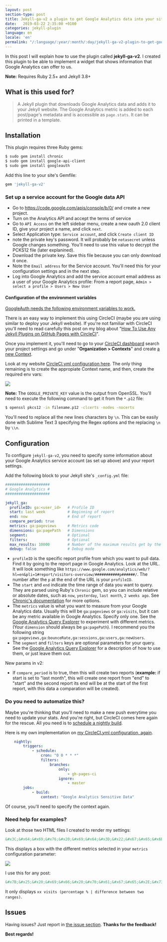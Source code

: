 ```yaml
---
layout: post
section-type: post
title: Jekyll-ga-v2 a plugin to get Google Analytics data into your site
date:   2019-03-22 2:35:00 +0100
categories: jekyll-plugin
language: en
locale: 'en'
permalink: "/:language/:year/:month/:day/jekyll-ga-v2-plugin-to-get-google-analytics-data-into-your-site.html"
---
```


In this post I will explain how to use the plugin called **jekyll-ga-v2**. I created this plugin to be able to implement a widget that shows information that Google Analytics can offer to us.

**Note:** Requires Ruby 2.5+ and Jekyll 3.8+

## What is this used for?

> A Jekyll plugin that downloads Google Analytics data and adds it to your Jekyll website. The Google Analytics metric is added to each post/page's metadata and is accessible as `page.stats`. It can be printed in a template.

## Installation

This plugin requires three Ruby gems:

```bash
$ sudo gem install chronic
$ sudo gem install google-api-client
$ sudo gem install googleauth
```

Add this line to your site's Gemfile:

```ruby
gem 'jekyll-ga-v2'
```

### Set up a service account for the Google data API

- Go to https://code.google.com/apis/console/b/0/ and create a new  project. 
- Turn on the Analytics API and accept the terms of service
- Go to `API Access` on the left sidebar menu, create a new oauth 2.0 client ID, give your project a name, and click `next`.
- Select Application type: `Service account`, and click `Create client ID`
- note the private key's password. It will probably be `notasecret` unless Google changes something. You'll need to use this value to decrypt the PCKS12 file (later explanined).
- Download the private key. Save this file because you can only download it once.
- Note the `Email address` for the Service account. You'll need this for your configuration settings and in the next step.
- Log into Google Analytics and add the service account email address as a user of your Google Analytics profile: From a report page, `Admin > select a profile > Users > New User`

#### Configuration of the environment variables

[GoogleAuth needs the following environment variables to work.](https://github.com/googleapis/google-auth-library-ruby#example-environment-variables)

There is an easy way to implement this using CircleCI (maybe you are using similar to deploy your Jekyll website). If you're not familiar with CircleCI you'll need to read carefully this post on my blog about "[How To Use Any Jekyll Plugins on GitHub Pages with CircleCI](https://z3nth10n.github.io/en/2019/03/20/jekyll-plugin-issue-with-github-pages)".

Once you implement it, you'll need to go to your [CircleCI dashboard](https://circleci.com/dashboard) search your project settings and go under "**Organization > Contexts**" and create [a new Context](https://circleci.com/docs/2.0/contexts/).

Look at my website [CircleCI.yml configuration here](https://github.com/z3nth10n/z3nth10n.github.io/blob/b9f7ef42e5fce33800aab80f8eabe6868b38f8e5/circle.yml#L54). The only thing remaining is to create the appropiate Context name, and then, create the required env vars:

![](https://i.gyazo.com/3ad97b8e09ee7e05b8496f1cd631affa.png)

**Note:** The `GOOGLE_PRIVATE_KEY` value is the output from OpenSSL. You'll need to execute the following command to get it from the `*.p12` file:

```bash
$ openssl pkcs12 -in filename.p12 -clcerts -nodes -nocerts
```

You'll need to replace all the new lines characters by `\n`. This can be easily done with Sublime Text 3 specifying the Regex options and the replacing `\n` by `\\n`.
 
## Configuration

To configure `jekyll-ga-v2`, you need to specify some information about your Google Analytics service account (as set up above) and your report settings.

Add the following block to your Jekyll site's `_config.yml` file:

```yaml
####################
# Google Analytics #
####################

jekyll_ga:
  profileID: ga:<user_id>   # Profile ID 
  start: last week          # Beginning of report
  end: now                  # End of report
  compare_period: true      
  metrics: ga:pageviews     # Metrics code
  dimensions: ga:pagePath   # Dimensions
  segment:                  # Optional
  filters:                  # Optional
  max_results: 10000        # Number of the maximum results get by the API
  debug: false              # Debug mode
```

* `profileID` is the specific report profile from which you want to pull data. Find it by going to the report page in Google Analytics. Look at the URL. It will look something like `https://www.google.com/analytics/web/?hl=en&pli=1#report/visitors-overview/###########p######/`. The number after the `p` at the end of the URL is your `profileID`.
* The `start` and `end` indicate the time range of data you want to query. They are parsed using Ruby's `Chronic` gem, so you can include relative or absolute dates, such as `now`, `yesterday`, `last month`, `2 weeks ago`. See [Chronic's documentation](https://github.com/mojombo/chronic#examples) for more options.
* The `metrics` value is what you want to measure from your Google Analytics data. Usually this will be `ga:pageviews` or `ga:visits`, but it can be any metric available in Google Analytics. Specify only one. See the [Google Analytics Query Explorer](http://ga-dev-tools.appspot.com/explorer/?csw=1) to experiment with different metrics. (Your `dimension` should always be `ga:pagePath`). I recommend you the following string `ga:pageviews,ga:bounceRate,ga:sessions,ga:users,ga:newUsers`.
* The `segment` and `filters` keys are optional parameters for your query. See the [Google Analytics Query Explorer](http://ga-dev-tools.appspot.com/explorer/?csw=1) for a description of how to use them, or just leave them out.

New params in v2:

* If `compare_period` is to true, then this will create two reports (**example:** if start is set to "last month", this will create one report from "end" to "start" and the second report its end will be at the start of the first report, with this data a comparation will be created).

### Do you need to automatize this?

Maybe you're thinking that you'll need to make a new push everytime you need to update your stats. And you're right, but CircleCI comes here again for the rescue. All you need is to [schedule a nightly build](https://circleci.com/docs/2.0/workflows/#nightly-example).

Here is my own implementation on [my CircleCI.yml configuration, again](https://github.com/z3nth10n/z3nth10n.github.io/blob/b9f7ef42e5fce33800aab80f8eabe6868b38f8e5/circle.yml#L56).

```yaml
    nightly:
        triggers:
            - schedule:
                cron: "0 0 * * *"
                filters:
                    branches:
                        only:
                            - gh-pages-ci
                        ignore:
                            - master
        jobs:
            - build:
                context: "Google Analytics Sensitive Data"
```

Of course, you'll need to specify the context again.

### Need help for examples?

Look at those two HTML files I created to render my settings:

```html
&#x3C;&#x64;&#x69;&#x76;&#x20;&#x69;&#x64;&#x3D;&#x22;&#x67;&#x65;&#x6E;&#x73;&#x74;&#x61;&#x74;&#x73;&#x22;&#x20;&#x63;&#x6C;&#x61;&#x73;&#x73;&#x3D;&#x22;&#x63;&#x6F;&#x6C;&#x2D;&#x6D;&#x64;&#x2D;&#x33;&#x20;&#x61;&#x6C;&#x69;&#x67;&#x6E;&#x2D;&#x73;&#x6D;&#x2D;&#x72;&#x69;&#x67;&#x68;&#x74;&#x20;&#x76;&#x65;&#x72;&#x74;&#x69;&#x63;&#x61;&#x6C;&#x2D;&#x6D;&#x61;&#x72;&#x67;&#x69;&#x6E;&#x20;&#x6F;&#x72;&#x64;&#x65;&#x72;&#x2D;&#x78;&#x73;&#x2D;&#x66;&#x6F;&#x75;&#x72;&#x74;&#x68;&#x20;&#x63;&#x6F;&#x6C;&#x2D;&#x78;&#x73;&#x2D;&#x65;&#x78;&#x70;&#x61;&#x6E;&#x64;&#x22;&#x3E;&#xA;&#x20;&#x20;&#x20;&#x20;&#x3C;&#x62;&#x6F;&#x78;&#x20;&#x63;&#x6C;&#x61;&#x73;&#x73;&#x3D;&#x22;&#x62;&#x6F;&#x74;&#x68;&#x2D;&#x6F;&#x66;&#x66;&#x73;&#x65;&#x74;&#x20;&#x65;&#x78;&#x70;&#x61;&#x6E;&#x64;&#x2D;&#x77;&#x69;&#x64;&#x74;&#x68;&#x22;&#x3E;&#xA;&#x20;&#x20;&#x20;&#x20;&#x20;&#x20;&#x20;&#x20;&#x3C;&#x70;&#x3E;&#xA;&#x20;&#x20;&#x20;&#x20;&#x20;&#x20;&#x20;&#x20;&#x20;&#x20;&#x20;&#x20;&#x3C;&#x68;&#x33;&#x3E;&#x53;&#x74;&#x61;&#x74;&#x69;&#x73;&#x74;&#x69;&#x63;&#x73;&#x3C;&#x2F;&#x68;&#x33;&#x3E;&#xA;&#x20;&#x20;&#x20;&#x20;&#x20;&#x20;&#x20;&#x20;&#x20;&#x20;&#x20;&#x20;&#x3C;&#x70;&#x3E;&#x28;&#x6C;&#x61;&#x73;&#x74;&#x20;&#x7B;&#x7B;&#x20;&#x73;&#x69;&#x74;&#x65;&#x2E;&#x64;&#x61;&#x74;&#x61;&#x2E;&#x70;&#x65;&#x72;&#x69;&#x6F;&#x64;&#x20;&#x7D;&#x7D;&#x20;&#x64;&#x61;&#x79;&#x73;&#x29;&#x3C;&#x2F;&#x70;&#x3E;&#xA;&#x20;&#x20;&#x20;&#x20;&#x20;&#x20;&#x20;&#x20;&#x3C;&#x2F;&#x70;&#x3E;&#xA;&#xA;&#x20;&#x20;&#x20;&#x20;&#x20;&#x20;&#x20;&#x20;&#x7B;&#x25;&#x20;&#x66;&#x6F;&#x72;&#x20;&#x68;&#x65;&#x61;&#x64;&#x65;&#x72;&#x20;&#x69;&#x6E;&#x20;&#x73;&#x69;&#x74;&#x65;&#x2E;&#x64;&#x61;&#x74;&#x61;&#x2E;&#x68;&#x65;&#x61;&#x64;&#x65;&#x72;&#x73;&#x20;&#x25;&#x7D;&#xA;&#x20;&#x20;&#x20;&#x20;&#x20;&#x20;&#x20;&#x20;&#xA;&#x20;&#x20;&#x20;&#x20;&#x20;&#x20;&#x20;&#x20;&#x20;&#x20;&#x20;&#x20;&#x3C;&#x70;&#x3E;&#xA;&#x20;&#x20;&#x20;&#x20;&#x20;&#x20;&#x20;&#x20;&#x20;&#x20;&#x20;&#x20;&#x20;&#x20;&#x20;&#x20;&#x7B;&#x25;&#x20;&#x61;&#x73;&#x73;&#x69;&#x67;&#x6E;&#x20;&#x68;&#x76;&#x61;&#x6C;&#x75;&#x65;&#x20;&#x3D;&#x20;&#x68;&#x65;&#x61;&#x64;&#x65;&#x72;&#x2E;&#x76;&#x61;&#x6C;&#x75;&#x65;&#x20;&#x7C;&#x20;&#x70;&#x6C;&#x75;&#x73;&#x3A;&#x20;&#x30;&#x20;&#x25;&#x7D;&#xA;&#x20;&#x20;&#x20;&#x20;&#x20;&#x20;&#x20;&#x20;&#x20;&#x20;&#x20;&#x20;&#x20;&#x20;&#x20;&#x20;&#x7B;&#x7B;&#x20;&#x68;&#x76;&#x61;&#x6C;&#x75;&#x65;&#x20;&#x7C;&#x20;&#x72;&#x6F;&#x75;&#x6E;&#x64;&#x20;&#x7D;&#x7D;&#x20;&#x7B;&#x7B;&#x20;&#x68;&#x65;&#x61;&#x64;&#x65;&#x72;&#x2E;&#x6E;&#x61;&#x6D;&#x65;&#x20;&#x7D;&#x7D;&#xA;&#x20;&#x20;&#x20;&#x20;&#x20;&#x20;&#x20;&#x20;&#x20;&#x20;&#x20;&#x20;&#x3C;&#x2F;&#x70;&#x3E;&#xA;&#x20;&#x20;&#x20;&#x20;&#x20;&#x20;&#x20;&#x20;&#x20;&#x20;&#x20;&#x20;&#x3C;&#x70;&#x20;&#x63;&#x6C;&#x61;&#x73;&#x73;&#x3D;&#x22;&#x73;&#x75;&#x62;&#x22;&#x3E;&#xA;&#x20;&#x20;&#x20;&#x20;&#x20;&#x20;&#x20;&#x20;&#x20;&#x20;&#x20;&#x20;&#x20;&#x20;&#x20;&#x20;&#x20;&#x20;&#x20;&#x20;&#x7B;&#x25;&#x20;&#x69;&#x66;&#x20;&#x73;&#x69;&#x74;&#x65;&#x2E;&#x6A;&#x65;&#x6B;&#x79;&#x6C;&#x6C;&#x5F;&#x67;&#x61;&#x2E;&#x63;&#x6F;&#x6D;&#x70;&#x61;&#x72;&#x65;&#x5F;&#x70;&#x65;&#x72;&#x69;&#x6F;&#x64;&#x20;&#x25;&#x7D;&#xA;&#x20;&#x20;&#x20;&#x20;&#x20;&#x20;&#x20;&#x20;&#x20;&#x20;&#x20;&#x20;&#x20;&#x20;&#x20;&#x20;&#x20;&#x20;&#x20;&#x20;&#x28;&#xA;&#x20;&#x20;&#x20;&#x20;&#x20;&#x20;&#x20;&#x20;&#x20;&#x20;&#x20;&#x20;&#x20;&#x20;&#x20;&#x20;&#x20;&#x20;&#x20;&#x20;&#x6C;&#x61;&#x73;&#x74;&#x20;&#x7B;&#x7B;&#x20;&#x73;&#x69;&#x74;&#x65;&#x2E;&#x64;&#x61;&#x74;&#x61;&#x2E;&#x70;&#x65;&#x72;&#x69;&#x6F;&#x64;&#x20;&#x7D;&#x7D;&#x20;&#x64;&#x61;&#x79;&#x73;&#x3A;&#x20;&#xA;&#x20;&#x20;&#x20;&#x20;&#x20;&#x20;&#x20;&#x20;&#x20;&#x20;&#x20;&#x20;&#x20;&#x20;&#x20;&#x20;&#x20;&#x20;&#x20;&#x20;&#x7B;&#x25;&#x20;&#x69;&#x66;&#x20;&#x68;&#x65;&#x61;&#x64;&#x65;&#x72;&#x2E;&#x76;&#x61;&#x6C;&#x75;&#x65;&#x5F;&#x70;&#x65;&#x72;&#x63;&#x20;&#x21;&#x3D;&#x20;&#x22;&#x221E;&#x22;&#x20;&#x25;&#x7D;&#xA;&#x20;&#x20;&#x20;&#x20;&#x20;&#x20;&#x20;&#x20;&#x20;&#x20;&#x20;&#x20;&#x20;&#x20;&#x20;&#x20;&#x20;&#x20;&#x20;&#x20;&#x20;&#x20;&#x20;&#x20;&#x7B;&#x25;&#x20;&#x61;&#x73;&#x73;&#x69;&#x67;&#x6E;&#x20;&#x70;&#x65;&#x72;&#x63;&#x20;&#x3D;&#x20;&#x68;&#x65;&#x61;&#x64;&#x65;&#x72;&#x2E;&#x76;&#x61;&#x6C;&#x75;&#x65;&#x5F;&#x70;&#x65;&#x72;&#x63;&#x20;&#x7C;&#x20;&#x70;&#x6C;&#x75;&#x73;&#x3A;&#x20;&#x30;&#x20;&#x25;&#x7D;&#xA;&#xA;&#x20;&#x20;&#x20;&#x20;&#x20;&#x20;&#x20;&#x20;&#x20;&#x20;&#x20;&#x20;&#x20;&#x20;&#x20;&#x20;&#x20;&#x20;&#x20;&#x20;&#x20;&#x20;&#x20;&#x20;&#x7B;&#x25;&#x20;&#x69;&#x66;&#x20;&#x70;&#x65;&#x72;&#x63;&#x20;&#x3E;&#x20;&#x30;&#x20;&#x25;&#x7D;&#xA;&#x20;&#x20;&#x20;&#x20;&#x20;&#x20;&#x20;&#x20;&#x20;&#x20;&#x20;&#x20;&#x20;&#x20;&#x20;&#x20;&#x20;&#x20;&#x20;&#x20;&#x20;&#x20;&#x20;&#x20;&#x20;&#x20;&#x20;&#x20;&#x3C;&#x69;&#x20;&#x63;&#x6C;&#x61;&#x73;&#x73;&#x3D;&#x22;&#x66;&#x61;&#x73;&#x20;&#x66;&#x61;&#x2D;&#x61;&#x72;&#x72;&#x6F;&#x77;&#x2D;&#x75;&#x70;&#x20;&#x63;&#x6F;&#x6C;&#x6F;&#x72;&#x2D;&#x67;&#x72;&#x65;&#x65;&#x6E;&#x22;&#x3E;&#x3C;&#x2F;&#x69;&#x3E;&#xA;&#x20;&#x20;&#x20;&#x20;&#x20;&#x20;&#x20;&#x20;&#x20;&#x20;&#x20;&#x20;&#x20;&#x20;&#x20;&#x20;&#x20;&#x20;&#x20;&#x20;&#x20;&#x20;&#x20;&#x20;&#x7B;&#x25;&#x20;&#x65;&#x6C;&#x73;&#x69;&#x66;&#x20;&#x70;&#x65;&#x72;&#x63;&#x20;&#x3D;&#x3D;&#x20;&#x30;&#x20;&#x25;&#x7D;&#xA;&#x20;&#x20;&#x20;&#x20;&#x20;&#x20;&#x20;&#x20;&#x20;&#x20;&#x20;&#x20;&#x20;&#x20;&#x20;&#x20;&#x20;&#x20;&#x20;&#x20;&#x20;&#x20;&#x20;&#x20;&#x20;&#x20;&#x20;&#x20;&#x3C;&#x69;&#x20;&#x63;&#x6C;&#x61;&#x73;&#x73;&#x3D;&#x22;&#x66;&#x61;&#x73;&#x20;&#x66;&#x61;&#x2D;&#x65;&#x71;&#x75;&#x61;&#x6C;&#x73;&#x22;&#x3E;&#x3C;&#x2F;&#x69;&#x3E;&#xA;&#x20;&#x20;&#x20;&#x20;&#x20;&#x20;&#x20;&#x20;&#x20;&#x20;&#x20;&#x20;&#x20;&#x20;&#x20;&#x20;&#x20;&#x20;&#x20;&#x20;&#x20;&#x20;&#x20;&#x20;&#x7B;&#x25;&#x20;&#x65;&#x6C;&#x73;&#x69;&#x66;&#x20;&#x70;&#x65;&#x72;&#x63;&#x20;&#x3C;&#x20;&#x30;&#x20;&#x25;&#x7D;&#xA;&#x20;&#x20;&#x20;&#x20;&#x20;&#x20;&#x20;&#x20;&#x20;&#x20;&#x20;&#x20;&#x20;&#x20;&#x20;&#x20;&#x20;&#x20;&#x20;&#x20;&#x20;&#x20;&#x20;&#x20;&#x20;&#x20;&#x20;&#x20;&#x3C;&#x69;&#x20;&#x63;&#x6C;&#x61;&#x73;&#x73;&#x3D;&#x22;&#x66;&#x61;&#x73;&#x20;&#x66;&#x61;&#x2D;&#x61;&#x72;&#x72;&#x6F;&#x77;&#x2D;&#x64;&#x6F;&#x77;&#x6E;&#x20;&#x63;&#x6F;&#x6C;&#x6F;&#x72;&#x2D;&#x72;&#x65;&#x64;&#x22;&#x3E;&#x3C;&#x2F;&#x69;&#x3E;&#xA;&#x20;&#x20;&#x20;&#x20;&#x20;&#x20;&#x20;&#x20;&#x20;&#x20;&#x20;&#x20;&#x20;&#x20;&#x20;&#x20;&#x20;&#x20;&#x20;&#x20;&#x20;&#x20;&#x20;&#x20;&#x7B;&#x25;&#x20;&#x65;&#x6E;&#x64;&#x69;&#x66;&#x20;&#x25;&#x7D;&#xA;&#xA;&#x20;&#x20;&#x20;&#x20;&#x20;&#x20;&#x20;&#x20;&#x20;&#x20;&#x20;&#x20;&#x20;&#x20;&#x20;&#x20;&#x20;&#x20;&#x20;&#x20;&#x20;&#x20;&#x20;&#x20;&#x7B;&#x7B;&#x20;&#x70;&#x65;&#x72;&#x63;&#x20;&#x7C;&#x20;&#x72;&#x6F;&#x75;&#x6E;&#x64;&#x20;&#x7D;&#x7D;&#x20;&#x25;&#x20;&#x7C;&#x20;&#xA;&#x20;&#x20;&#x20;&#x20;&#x20;&#x20;&#x20;&#x20;&#x20;&#x20;&#x20;&#x20;&#x20;&#x20;&#x20;&#x20;&#x20;&#x20;&#x20;&#x20;&#x20;&#x20;&#x20;&#x20;&#xA;&#x20;&#x20;&#x20;&#x20;&#x20;&#x20;&#x20;&#x20;&#x20;&#x20;&#x20;&#x20;&#x20;&#x20;&#x20;&#x20;&#x20;&#x20;&#x20;&#x20;&#x20;&#x20;&#x20;&#x20;&#x7B;&#x25;&#x20;&#x61;&#x73;&#x73;&#x69;&#x67;&#x6E;&#x20;&#x64;&#x69;&#x66;&#x66;&#x20;&#x3D;&#x20;&#x68;&#x65;&#x61;&#x64;&#x65;&#x72;&#x2E;&#x64;&#x69;&#x66;&#x66;&#x5F;&#x76;&#x61;&#x6C;&#x75;&#x65;&#x20;&#x25;&#x7D;&#xA;&#x20;&#x20;&#x20;&#x20;&#x20;&#x20;&#x20;&#x20;&#x20;&#x20;&#x20;&#x20;&#x20;&#x20;&#x20;&#x20;&#x20;&#x20;&#x20;&#x20;&#x20;&#x20;&#x20;&#x20;&#x7B;&#x25;&#x20;&#x69;&#x66;&#x20;&#x64;&#x69;&#x66;&#x66;&#x20;&#x3E;&#x20;&#x30;&#x20;&#x25;&#x7D;&#x2B;&#x7B;&#x25;&#x20;&#x65;&#x6E;&#x64;&#x69;&#x66;&#x20;&#x25;&#x7D;&#xA;&#x20;&#x20;&#x20;&#x20;&#x20;&#x20;&#x20;&#x20;&#x20;&#x20;&#x20;&#x20;&#x20;&#x20;&#x20;&#x20;&#x20;&#x20;&#x20;&#x20;&#x20;&#x20;&#x20;&#x20;&#x7B;&#x7B;&#x20;&#x64;&#x69;&#x66;&#x66;&#x20;&#x7C;&#x20;&#x72;&#x6F;&#x75;&#x6E;&#x64;&#x20;&#x7D;&#x7D;&#x20;&#x74;&#x68;&#x61;&#x6E;&#x20;&#x6C;&#x61;&#x73;&#x74;&#x20;&#x70;&#x65;&#x72;&#x69;&#x6F;&#x64;&#xA;&#x20;&#x20;&#x20;&#x20;&#x20;&#x20;&#x20;&#x20;&#x20;&#x20;&#x20;&#x20;&#x20;&#x20;&#x20;&#x20;&#x20;&#x20;&#x20;&#x20;&#x7B;&#x25;&#x20;&#x65;&#x6C;&#x73;&#x65;&#x20;&#x25;&#x7D;&#xA;&#x20;&#x20;&#x20;&#x20;&#x20;&#x20;&#x20;&#x20;&#x20;&#x20;&#x20;&#x20;&#x20;&#x20;&#x20;&#x20;&#x20;&#x20;&#x20;&#x20;&#x221E;&#x20;&#x25;&#x20;&#x20;&#x20;&#x20;&#xA;&#x20;&#x20;&#x20;&#x20;&#x20;&#x20;&#x20;&#x20;&#x20;&#x20;&#x20;&#x20;&#x20;&#x20;&#x20;&#x20;&#x20;&#x20;&#x20;&#x20;&#x7B;&#x25;&#x20;&#x65;&#x6E;&#x64;&#x69;&#x66;&#x20;&#x25;&#x7D;&#xA;&#x20;&#x20;&#x20;&#x20;&#x20;&#x20;&#x20;&#x20;&#x20;&#x20;&#x20;&#x20;&#x20;&#x20;&#x20;&#x20;&#x20;&#x20;&#x20;&#x20;&#x29;&#xA;&#x20;&#x20;&#x20;&#x20;&#x20;&#x20;&#x20;&#x20;&#x20;&#x20;&#x20;&#x20;&#x20;&#x20;&#x20;&#x20;&#x7B;&#x25;&#x20;&#x65;&#x6E;&#x64;&#x69;&#x66;&#x20;&#x25;&#x7D;&#xA;&#x20;&#x20;&#x20;&#x20;&#x20;&#x20;&#x20;&#x20;&#x20;&#x20;&#x20;&#x20;&#x3C;&#x2F;&#x70;&#x3E;&#xA;&#xA;&#x20;&#x20;&#x20;&#x20;&#x20;&#x20;&#x20;&#x20;&#x7B;&#x25;&#x20;&#x65;&#x6E;&#x64;&#x66;&#x6F;&#x72;&#x20;&#x25;&#x7D;&#xA;&#x20;&#x20;&#x20;&#x20;&#x3C;&#x2F;&#x62;&#x6F;&#x78;&#x3E;&#xA;&#x3C;&#x2F;&#x64;&#x69;&#x76;&#x3E;
```

This displays a box with the different metrics selected in your `metrics` configuration parameter:

![](https://i.gyazo.com/3105ff73fc023c5cf3506b9adcd63577.png)

I use this for any post:

```html
&#x7B;&#x25;&#x20;&#x69;&#x66;&#x20;&#x70;&#x61;&#x67;&#x65;&#x2E;&#x73;&#x74;&#x61;&#x74;&#x73;&#x2E;&#x70;&#x61;&#x67;&#x65;&#x76;&#x69;&#x65;&#x77;&#x73;&#x20;&#x21;&#x3D;&#x20;&#x62;&#x6C;&#x61;&#x6E;&#x6B;&#x20;&#x25;&#x7D;&#xA;&#x20;&#x20;&#x20;&#x20;&#x7B;&#x25;&#x20;&#x61;&#x73;&#x73;&#x69;&#x67;&#x6E;&#x20;&#x68;&#x76;&#x61;&#x6C;&#x75;&#x65;&#x20;&#x3D;&#x20;&#x68;&#x65;&#x61;&#x64;&#x65;&#x72;&#x2E;&#x76;&#x61;&#x6C;&#x75;&#x65;&#x20;&#x7C;&#x20;&#x70;&#x6C;&#x75;&#x73;&#x3A;&#x20;&#x30;&#x20;&#x25;&#x7D;&#xA;&#x20;&#x20;&#x20;&#x20;&#x7B;&#x7B;&#x20;&#x68;&#x76;&#x61;&#x6C;&#x75;&#x65;&#x20;&#x7C;&#x20;&#x72;&#x6F;&#x75;&#x6E;&#x64;&#x20;&#x7D;&#x7D;&#x20;&#x76;&#x69;&#x65;&#x77;&#x73;&#xA;&#x20;&#x20;&#x20;&#x20;&#x20;&#x20;&#x20;&#x20;&#x20;&#x20;&#x20;&#x20;&#x20;&#x20;&#x20;&#x20;&#xA;&#x20;&#x20;&#x20;&#x20;&#x7B;&#x25;&#x20;&#x69;&#x66;&#x20;&#x73;&#x69;&#x74;&#x65;&#x2E;&#x6A;&#x65;&#x6B;&#x79;&#x6C;&#x6C;&#x5F;&#x67;&#x61;&#x2E;&#x63;&#x6F;&#x6D;&#x70;&#x61;&#x72;&#x65;&#x5F;&#x70;&#x65;&#x72;&#x69;&#x6F;&#x64;&#x20;&#x25;&#x7D;&#xA;&#x20;&#x20;&#x20;&#x20;&#x20;&#x20;&#x20;&#x20;&#x28;&#xA;&#x20;&#x20;&#x20;&#x20;&#x20;&#x20;&#x20;&#x20;&#x6C;&#x61;&#x73;&#x74;&#x20;&#x7B;&#x7B;&#x20;&#x73;&#x69;&#x74;&#x65;&#x2E;&#x64;&#x61;&#x74;&#x61;&#x2E;&#x70;&#x65;&#x72;&#x69;&#x6F;&#x64;&#x20;&#x7D;&#x7D;&#x20;&#x64;&#x61;&#x79;&#x73;&#x3A;&#x20;&#xA;&#x20;&#x20;&#x20;&#x20;&#x20;&#x20;&#x20;&#x20;&#x7B;&#x25;&#x20;&#x69;&#x66;&#x20;&#x70;&#x61;&#x67;&#x65;&#x2E;&#x73;&#x74;&#x61;&#x74;&#x73;&#x2E;&#x70;&#x61;&#x67;&#x65;&#x76;&#x69;&#x65;&#x77;&#x73;&#x5F;&#x70;&#x65;&#x72;&#x63;&#x20;&#x21;&#x3D;&#x20;&#x22;&#x221E;&#x22;&#x20;&#x25;&#x7D;&#xA;&#x20;&#x20;&#x20;&#x20;&#x20;&#x20;&#x20;&#x20;&#x20;&#x20;&#x20;&#x20;&#x7B;&#x25;&#x20;&#x61;&#x73;&#x73;&#x69;&#x67;&#x6E;&#x20;&#x70;&#x65;&#x72;&#x63;&#x20;&#x3D;&#x20;&#x70;&#x61;&#x67;&#x65;&#x2E;&#x73;&#x74;&#x61;&#x74;&#x73;&#x2E;&#x70;&#x61;&#x67;&#x65;&#x76;&#x69;&#x65;&#x77;&#x73;&#x5F;&#x70;&#x65;&#x72;&#x63;&#x20;&#x7C;&#x20;&#x70;&#x6C;&#x75;&#x73;&#x3A;&#x20;&#x30;&#x20;&#x25;&#x7D;&#xA;&#xA;&#x20;&#x20;&#x20;&#x20;&#x20;&#x20;&#x20;&#x20;&#x20;&#x20;&#x20;&#x20;&#x7B;&#x25;&#x20;&#x69;&#x66;&#x20;&#x70;&#x65;&#x72;&#x63;&#x20;&#x3E;&#x20;&#x30;&#x20;&#x25;&#x7D;&#xA;&#x20;&#x20;&#x20;&#x20;&#x20;&#x20;&#x20;&#x20;&#x20;&#x20;&#x20;&#x20;&#x20;&#x20;&#x20;&#x20;&#x3C;&#x69;&#x20;&#x63;&#x6C;&#x61;&#x73;&#x73;&#x3D;&#x22;&#x66;&#x61;&#x73;&#x20;&#x66;&#x61;&#x2D;&#x61;&#x72;&#x72;&#x6F;&#x77;&#x2D;&#x75;&#x70;&#x20;&#x63;&#x6F;&#x6C;&#x6F;&#x72;&#x2D;&#x67;&#x72;&#x65;&#x65;&#x6E;&#x22;&#x3E;&#x3C;&#x2F;&#x69;&#x3E;&#xA;&#x20;&#x20;&#x20;&#x20;&#x20;&#x20;&#x20;&#x20;&#x20;&#x20;&#x20;&#x20;&#x7B;&#x25;&#x20;&#x65;&#x6C;&#x73;&#x69;&#x66;&#x20;&#x70;&#x65;&#x72;&#x63;&#x20;&#x3D;&#x3D;&#x20;&#x30;&#x20;&#x25;&#x7D;&#xA;&#x20;&#x20;&#x20;&#x20;&#x20;&#x20;&#x20;&#x20;&#x20;&#x20;&#x20;&#x20;&#x20;&#x20;&#x20;&#x20;&#x3C;&#x69;&#x20;&#x63;&#x6C;&#x61;&#x73;&#x73;&#x3D;&#x22;&#x66;&#x61;&#x73;&#x20;&#x66;&#x61;&#x2D;&#x65;&#x71;&#x75;&#x61;&#x6C;&#x73;&#x22;&#x3E;&#x3C;&#x2F;&#x69;&#x3E;&#xA;&#x20;&#x20;&#x20;&#x20;&#x20;&#x20;&#x20;&#x20;&#x20;&#x20;&#x20;&#x20;&#x7B;&#x25;&#x20;&#x65;&#x6C;&#x73;&#x69;&#x66;&#x20;&#x70;&#x65;&#x72;&#x63;&#x20;&#x3C;&#x20;&#x30;&#x20;&#x25;&#x7D;&#xA;&#x20;&#x20;&#x20;&#x20;&#x20;&#x20;&#x20;&#x20;&#x20;&#x20;&#x20;&#x20;&#x20;&#x20;&#x20;&#x20;&#x3C;&#x69;&#x20;&#x63;&#x6C;&#x61;&#x73;&#x73;&#x3D;&#x22;&#x66;&#x61;&#x73;&#x20;&#x66;&#x61;&#x2D;&#x61;&#x72;&#x72;&#x6F;&#x77;&#x2D;&#x64;&#x6F;&#x77;&#x6E;&#x20;&#x63;&#x6F;&#x6C;&#x6F;&#x72;&#x2D;&#x72;&#x65;&#x64;&#x22;&#x3E;&#x3C;&#x2F;&#x69;&#x3E;&#xA;&#x20;&#x20;&#x20;&#x20;&#x20;&#x20;&#x20;&#x20;&#x20;&#x20;&#x20;&#x20;&#x7B;&#x25;&#x20;&#x65;&#x6E;&#x64;&#x69;&#x66;&#x20;&#x25;&#x7D;&#xA;&#xA;&#x20;&#x20;&#x20;&#x20;&#x20;&#x20;&#x20;&#x20;&#x20;&#x20;&#x20;&#x20;&#x7B;&#x7B;&#x20;&#x70;&#x65;&#x72;&#x63;&#x20;&#x7C;&#x20;&#x72;&#x6F;&#x75;&#x6E;&#x64;&#x20;&#x7D;&#x7D;&#x20;&#x25;&#x20;&#x7C;&#xA;&#x20;&#x20;&#x20;&#x20;&#x20;&#x20;&#x20;&#x20;&#x20;&#x20;&#x20;&#x20;&#xA;&#x20;&#x20;&#x20;&#x20;&#x20;&#x20;&#x20;&#x20;&#x20;&#x20;&#x20;&#x20;&#x7B;&#x25;&#x20;&#x61;&#x73;&#x73;&#x69;&#x67;&#x6E;&#x20;&#x64;&#x69;&#x66;&#x66;&#x20;&#x3D;&#x20;&#x70;&#x61;&#x67;&#x65;&#x2E;&#x73;&#x74;&#x61;&#x74;&#x73;&#x2E;&#x64;&#x69;&#x66;&#x66;&#x5F;&#x70;&#x61;&#x67;&#x65;&#x76;&#x69;&#x65;&#x77;&#x73;&#x20;&#x25;&#x7D;&#xA;&#x20;&#x20;&#x20;&#x20;&#x20;&#x20;&#x20;&#x20;&#x20;&#x20;&#x20;&#x20;&#x7B;&#x25;&#x20;&#x69;&#x66;&#x20;&#x64;&#x69;&#x66;&#x66;&#x20;&#x3E;&#x20;&#x30;&#x20;&#x25;&#x7D;&#x2B;&#x7B;&#x25;&#x20;&#x65;&#x6E;&#x64;&#x69;&#x66;&#x20;&#x25;&#x7D;&#xA;&#x20;&#x20;&#x20;&#x20;&#x20;&#x20;&#x20;&#x20;&#x20;&#x20;&#x20;&#x20;&#x7B;&#x7B;&#x20;&#x64;&#x69;&#x66;&#x66;&#x20;&#x7C;&#x20;&#x72;&#x6F;&#x75;&#x6E;&#x64;&#x20;&#x7D;&#x7D;&#x20;&#x74;&#x68;&#x61;&#x6E;&#x20;&#x6C;&#x61;&#x73;&#x74;&#x20;&#x70;&#x65;&#x72;&#x69;&#x6F;&#x64;&#xA;&#x20;&#x20;&#x20;&#x20;&#x20;&#x20;&#x20;&#x20;&#x7B;&#x25;&#x20;&#x65;&#x6C;&#x73;&#x65;&#x20;&#x25;&#x7D;&#xA;&#x20;&#x20;&#x20;&#x20;&#x20;&#x20;&#x20;&#x20;&#x221E;&#x20;&#x25;&#x20;&#x20;&#x20;&#x20;&#xA;&#x20;&#x20;&#x20;&#x20;&#x20;&#x20;&#x20;&#x20;&#x7B;&#x25;&#x20;&#x65;&#x6E;&#x64;&#x69;&#x66;&#x20;&#x25;&#x7D;&#xA;&#x20;&#x20;&#x20;&#x20;&#x20;&#x20;&#x20;&#x20;&#x29;&#xA;&#x20;&#x20;&#x20;&#x20;&#x7B;&#x25;&#x20;&#x65;&#x6E;&#x64;&#x69;&#x66;&#x20;&#x25;&#x7D;&#xA;&#x20;&#x20;&#x20;&#x20;&#x2E;&#xA;&#x7B;&#x25;&#x20;&#x65;&#x6E;&#x64;&#x69;&#x66;&#x20;&#x25;&#x7D;
```

It only displays `xx visits (percentage % | difference between two ranges)`.

## Issues

Having issues? Just report in [the issue section](https://github.com/uta-org/jekyll-ga-v2/issues). **Thanks for the feedback!**

**Best regards!**